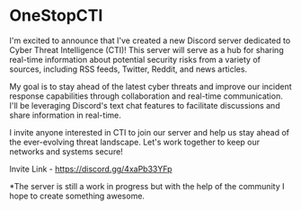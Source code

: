 # OneStopCTI
I'm excited to announce that I've created a new Discord server dedicated to Cyber Threat Intelligence (CTI)! This server will serve as a hub for sharing real-time information about potential security risks from a variety of sources, including RSS feeds, Twitter, Reddit, and news articles.

My goal is to stay ahead of the latest cyber threats and improve our incident response capabilities through collaboration and real-time communication. I'll be leveraging Discord's text chat features to facilitate discussions and share information in real-time.

I invite anyone interested in CTI to join our server and help us stay ahead of the ever-evolving threat landscape. Let's work together to keep our networks and systems secure!

Invite Link - https://discord.gg/4xaPb33YFp

*The server is still a work in progress but with the help of the community I hope to create something awesome.
